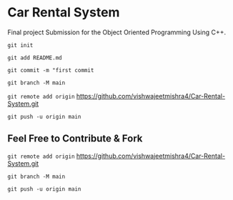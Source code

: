 # Car Rental System

Final project Submission for the Object Oriented Programming Using C++.


`git init`

`git add README.md`

`git commit -m "first commit`

`git branch -M main`

`git remote add origin` https://github.com/vishwajeetmishra4/Car-Rental-System.git

`git push -u origin main`

## Feel Free to Contribute & Fork

`git remote add origin` https://github.com/vishwajeetmishra4/Car-Rental-System.git

`git branch -M main`

`git push -u origin main`

